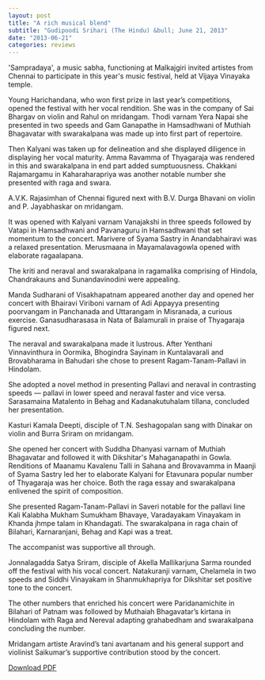 ```yaml
---
layout: post
title: "A rich musical blend"
subtitle: "Gudipoodi Srihari (The Hindu) &bull; June 21, 2013"
date: "2013-06-21"
categories: reviews
---
```


'Sampradaya', a music sabha, functioning at Malkajgiri invited artistes from Chennai to participate in this year's music festival, held at Vijaya Vinayaka temple.

Young Harichandana, who won first prize in last year’s competitions, opened the festival with her vocal rendition. She was in the company of Sai Bhargav on violin and Rahul on mridangam. Thodi varnam Yera Napai she presented in two speeds and Gam Ganapathe in Hamsadhwani of Muthiah Bhagavatar with swarakalpana was made up into first part of repertoire.

Then Kalyani was taken up for delineation and she displayed diligence in displaying her vocal maturity. Amma Ravamma of Thyagaraja was rendered in this and swarakalpana in end part added sumptuousness. Chakkani Rajamargamu in Kaharaharapriya was another notable number she presented with raga and swara.

A.V.K. Rajasimhan of Chennai figured next with B.V. Durga Bhavani on violin and P. Jayabhaskar on mridangam.

It was opened with Kalyani varnam Vanajakshi in three speeds followed by Vatapi in Hamsadhwani and Pavanaguru in Hamsadhwani that set momentum to the concert. Marivere of Syama Sastry in Anandabhairavi was a relaxed presentation. Merusmaana in Mayamalavagowla opened with elaborate ragaalapana.

The kriti and neraval and swarakalpana in ragamalika comprising of Hindola, Chandrakauns and Sunandavinodini were appealing.

Manda Sudharani of Visakhapatnam appeared another day and opened her concert with Bhairavi Viriboni varnam of Adi Appayya presenting poorvangam in Panchanada and Uttarangam in Misranada, a curious exercise. Ganasudharasasa in Nata of Balamurali in praise of Thyagaraja figured next.

The neraval and swarakalpana made it lustrous. After Yenthani Vinnavinthura in Oormika, Bhogindra Sayinam in Kuntalavarali and Brovabharama in Bahudari she chose to present Ragam-Tanam-Pallavi in Hindolam.

She adopted a novel method in presenting Pallavi and neraval in contrasting speeds — pallavi in lower speed and neraval faster and vice versa. Sarasamaina Matalento in Behag and Kadanakutuhalam tillana, concluded her presentation.

Kasturi Kamala Deepti, disciple of T.N. Seshagopalan sang with Dinakar on violin and Burra Sriram on mridangam.

She opened her concert with Suddha Dhanyasi varnam of Muthiah Bhagavatar and followed it with Dikshitar's Mahaganapathi in Gowla. Renditions of Maanamu Kavalenu Talli in Sahana and Brovavamma in Maanji of Syama Sastry led her to elaborate Kalyani for Etavunara popular number of Thyagaraja was her choice. Both the raga essay and swarakalpana enlivened the spirit of composition.

She presented Ragam-Tanam-Pallavi in Saveri notable for the pallavi line Kali Kalabha Mukham Sumukham Bhavaye, Varadayakam Vinayakam in Khanda jhmpe talam in Khandagati. The swarakalpana in raga chain of Bilahari, Karnaranjani, Behag and Kapi was a treat.

The accompanist was supportive all through.

Jonnalagadda Satya Sriram, disciple of Akella Mallikarjuna Sarma rounded off the festival with his vocal concert. Natakuranji varnam, Chelamela in two speeds and Siddhi Vinayakam in Shanmukhapriya for Dikshitar set positive tone to the concert.

The other numbers that enriched his concert were Paridanamichite in Bilahari of Patnam was followed by Muthaiah Bhagavatar’s kirtana in Hindolam with Raga and Nereval adapting grahabedham and swarakalpana concluding the number.

Mridangam artiste Aravind’s tani avartanam and his general support and violinist Saikumar’s supportive contribution stood by the concert.

[Download PDF]()
